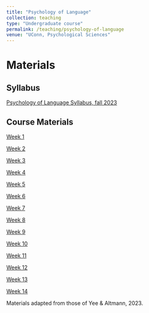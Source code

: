 ```yaml
---
title: "Psychology of Language"
collection: teaching
type: "Undergraduate course"
permalink: /teaching/psychology-of-language
venue: "UConn, Psychological Sciences"
---
```



Materials
======

Syllabus
------
[Psychology of Language Syllabus, fall 2023]()

Course Materials
------

[Week 1]()

[Week 2]()

[Week 3]()

[Week 4]()

[Week 5]()

[Week 6]()

[Week 7]()

[Week 8]()

[Week 9]()

[Week 10]()

[Week 11]()

[Week 12]()

[Week 13]()

[Week 14]()

Materials adapted from those of Yee & Altmann, 2023.
